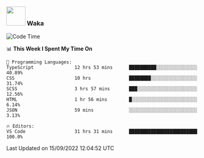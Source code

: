 ### <img src="https://media.giphy.com/media/VgCDAzcKvsR6OM0uWg/giphy.gif" width="50"> Waka

  <!--START_SECTION:waka-->
![Code Time](http://img.shields.io/badge/Code%20Time-871%20hrs%207%20mins-blue)

📊 **This Week I Spent My Time On** 

```text
💬 Programming Languages: 
TypeScript               12 hrs 53 mins      ██████████░░░░░░░░░░░░░░░   40.89% 
CSS                      10 hrs              ████████░░░░░░░░░░░░░░░░░   31.74% 
SCSS                     3 hrs 57 mins       ███░░░░░░░░░░░░░░░░░░░░░░   12.56% 
HTML                     1 hr 56 mins        █░░░░░░░░░░░░░░░░░░░░░░░░   6.14% 
JSON                     59 mins             ░░░░░░░░░░░░░░░░░░░░░░░░░   3.13%

🔥 Editors: 
VS Code                  31 hrs 31 mins      █████████████████████████   100.0%

```


 Last Updated on 15/09/2022 12:04:52 UTC
<!--END_SECTION:waka-->
